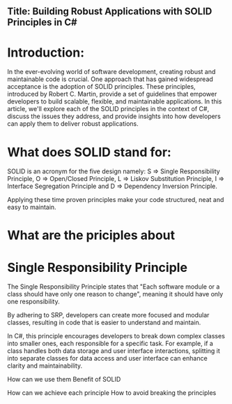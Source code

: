 ﻿## Title: Building Robust Applications with SOLID Principles in C#

# Introduction:

In the ever-evolving world of software development, creating robust and maintainable code is crucial.
One approach that has gained widespread acceptance is the adoption of SOLID principles.
These principles, introduced by Robert C. Martin, provide a set of guidelines that empower developers to build scalable, flexible, and maintainable applications.
In this article, we'll explore each of the SOLID principles in the context of C#, discuss the issues they address, and provide insights into how developers can apply
them to deliver robust applications.

# What does SOLID stand for:
SOLID is an acronym for the five design namely:
S => Single Responsibility Principle,
O => Open/Closed Principle,
L => Liskov Substitution Principle,
I => Interface Segregation Principle and
D => Dependency Inversion Principle. 

Applying these time proven principles make your code structured, neat and easy to maintain.

# What are the priciples about
# Single Responsibility Principle
The Single Responsibility Principle states that "Each software module or a class should have only one reason to change", meaning it should have only one responsibility.

By adhering to SRP, developers can create more focused and modular classes, resulting in code that is easier to understand and maintain.

In C#, this principle encourages developers to break down complex classes into smaller ones, each responsible for a specific task.
For example, if a class handles both data storage and user interface interactions, splitting it into separate classes for data access and user interface can enhance clarity and maintainability.


How can we use them
Benefit of SOLID

How can we achieve each principle
How to avoid breaking the principles
